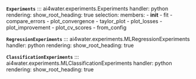 **`Experiments`**
::: ai4water.experiments.Experiments
    handler: python
    rendering:
        show_root_heading: true
    selection:
        members:
            - __init__
            - fit
            - compare_errors
            - plot_convergence
            - taylor_plot
            - plot_losses
            - plot_improvement
            - plot_cv_scores
            - from_config

**`RegressionExperiments`**
::: ai4water.experiments.MLRegressionExperiments
    handler: python
    rendering:
        show_root_heading: true

**`ClassificationExperiments`**
::: ai4water.experiments.MLClassificationExperiments
    handler: python
    rendering:
        show_root_heading: true
        